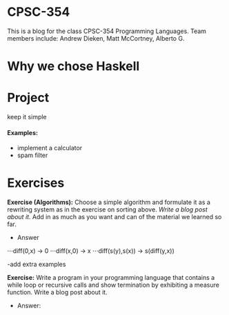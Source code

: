 # CPSC-354
This is a blog for the class CPSC-354 Programming Languages. Team members include: Andrew Dieken, Matt McCortney, Alberto G. 

# Why we chose Haskell

# Project
keep it simple
#### Examples:
- implement a calculator
- spam filter

# Exercises

**Exercise (Algorithms):** Choose a simple algorithm and formulate it as a rewriting system as in the exercise on sorting above. *Write a blog post about it.* Add in as much as you want and can of the material we learned so far.

- Answer

⋅⋅⋅diff(0,x) -> 0
⋅⋅⋅diff(x,0) -> x
⋅⋅⋅diff(s(y),s(x)) -> s(diff(y,x))

-add extra examples

**Exercise:** Write a program in your programming language that contains a while loop or recursive calls and show termination by exhibiting a measure function. Write a blog post about it.

- Answer:
